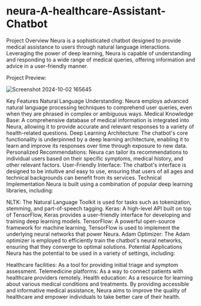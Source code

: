 # neura-A-healthcare-Assistant-Chatbot

Project Overview
Neura is a sophisticated chatbot designed to provide medical assistance to users through natural language interactions. Leveraging the power of deep learning, Neura is capable of understanding and responding to a wide range of medical queries, offering information and advice in a user-friendly manner.

Project Preview:

  ![Screenshot 2024-10-02 165645](https://github.com/user-attachments/assets/2672e4c4-27e2-4ef0-b4b6-9d634133a483)





Key Features
Natural Language Understanding: Neura employs advanced natural language processing techniques to comprehend user queries, even when they are phrased in complex or ambiguous ways.
Medical Knowledge Base: A comprehensive database of medical information is integrated into Neura, allowing it to provide accurate and relevant responses to a variety of health-related questions.
Deep Learning Architecture: The chatbot's core functionality is underpinned by a deep learning architecture, enabling it to learn and improve its responses over time through exposure to new data.
Personalized Recommendations: Neura can tailor its recommendations to individual users based on their specific symptoms, medical history, and other relevant factors.
User-Friendly Interface: The chatbot's interface is designed to be intuitive and easy to use, ensuring that users of all ages and technical backgrounds can benefit from its services.
Technical Implementation
Neura is built using a combination of popular deep learning libraries, including:


NLTK: The Natural Language Toolkit is used for tasks such as tokenization, stemming, and part-of-speech tagging.
Keras: A high-level API built on top of TensorFlow, Keras provides a user-friendly interface for developing and training deep learning models.
TensorFlow: A powerful open-source framework for machine learning, TensorFlow is used to implement the underlying neural networks that power Neura.
Adam Optimizer: The Adam optimizer is employed to efficiently train the chatbot's neural networks, ensuring that they converge to optimal solutions.
Potential Applications
Neura has the potential to be used in a variety of settings, including:

Healthcare facilities: As a tool for providing initial triage and symptom assessment.
Telemedicine platforms: As a way to connect patients with healthcare providers remotely.
Health education: As a resource for learning about various medical conditions and treatments.
By providing accessible and informative medical assistance, Neura aims to improve the quality of healthcare and empower individuals to take better care of their health.
